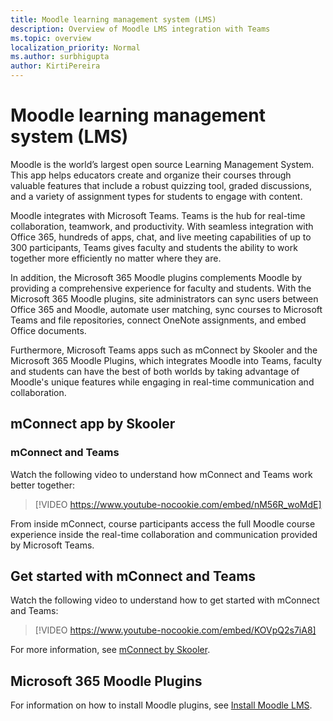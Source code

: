 ```yaml
---
title: Moodle learning management system (LMS)
description: Overview of Moodle LMS integration with Teams
ms.topic: overview
localization_priority: Normal
ms.author: surbhigupta
author: KirtiPereira
---
```


# Moodle learning management system (LMS)

Moodle is the world’s largest open source Learning Management System. This app helps educators create and organize their courses through valuable features that include a robust quizzing tool, graded discussions, and a variety of assignment types for students to engage with content.  
 
Moodle integrates with Microsoft Teams. Teams is the hub for real-time collaboration, teamwork, and productivity. With seamless integration with Office 365, hundreds of apps, chat, and live meeting capabilities of up to 300 participants, Teams gives faculty and students the ability to work together more efficiently no matter where they are. 
 
In addition, the Microsoft 365 Moodle plugins complements Moodle by providing a comprehensive experience for faculty and students. With the Microsoft 365 Moodle plugins, site administrators can sync users between Office 365 and Moodle, automate user matching, sync courses to Microsoft Teams and file repositories, connect OneNote assignments, and embed Office documents.  
 
Furthermore, Microsoft Teams apps such as mConnect by Skooler and the Microsoft 365 Moodle Plugins, which integrates Moodle into Teams, faculty and students can have the best of both worlds by taking advantage of Moodle's unique features while engaging in real-time communication and collaboration.

## mConnect app by Skooler

### mConnect and Teams

Watch the following video to understand how mConnect and Teams work better together:

> [!VIDEO https://www.youtube-nocookie.com/embed/nM56R_woMdE]

From inside mConnect, course participants access the full Moodle course experience inside the real-time collaboration and communication provided by Microsoft Teams.

## Get started with mConnect and Teams

Watch the following video to understand how to get started with mConnect and Teams:

> [!VIDEO https://www.youtube-nocookie.com/embed/KOVpQ2s7iA8]

For more information, see [mConnect by Skooler](https://skooler.com/mconnect/how-to/).

## Microsoft 365 Moodle Plugins

For information on how to install Moodle plugins, see [Install Moodle LMS](moodleInstructions.md).


